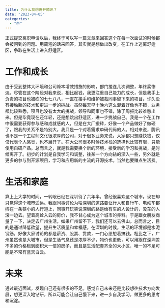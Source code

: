 ```yaml
---
title: 为什么我想离开腾讯？
date: "2023-04-05"
categories:
  - "杂"
---
```


正式提交离职申请以后，我终于可以写一篇文章来回答这个在每一次面试的时候都会被问到的问题。用简短的话来回答，其实就是想做出改变，在工作上逃离舒适区，争取在生活上进入舒适区。

# 工作和成长

由于受到整体大环境和公司降本增效措施的影响，部门接连几次调整，年终奖惨淡。尽管在这个阶段对我来说，相比起钱，我更注重自己能力的成长，但是我手上负责的项目也被砍的七七八八，一直在接手和维护被裁同事留下来的项目，许久没有接触新的技术和更进一步的挑战。虽然每天早十晚六这么混着好像也不错，业务都比较熟悉，项目也没有太大的挑战，领导和同事也不错，除了周报比较难憋出来。但是毕竟现在还年轻，还是想跳出舒适区，进一步挑战自己。我是一个在工作中很需要获得参与感和成就感的人，但是在大厂搬砖，好像一个产品做好了做砸了，跟我的关系不是特别大，我只是一个对着需求单码代码的人。相对来说，腾讯也不是一个工程师文化很浓厚的公司，对于很多业务来说，大家都只想赚快钱，仅仅代表个人感觉，也不展开了。在大公司很多时候技术栈的选择也比较有限，只能使用自研产品。总而言之，就是我需要换个新的环境，接受新的学习和挑战，是时候离开了。初步的计划是自我学习和调整，往某一个方向钻的深入一些，另外就是更多的参与到开源项目，学习和应用新的主流的开源技术。当然也要赚点生活费。

# 生活和家庭

算上上大学的时间，一转眼已经在深圳待了六年半，曾经很喜欢这个城市，现在却只觉得这个城市遥远。我跟同事讨论为啥深圳的道路要让行人和自行车、电动车都挤在一条狭小的人行道上，同事开玩笑说深圳的路是给有车的人设计的，没车的人滚一边去。望着高耸入云的房价，我不甘心成为这个城市的养料。于是跟女朋友商量了一下，决定去广州生活，如果广州留不下，我们还可以去佛山。总而言之，目的是通过降低欲望，提升生活质量和幸福感。在深圳的时候，生活的环境都是水泥钢筋，好像大家讨论的都是薪资、股票、贷款，一门心思想着搞钱。相比之下，广州虽然也是大城市，但是生活气息还是浓厚不少，物价也更低，可以用跟在深圳差不多的价格租到面积大一倍的房子，而且是生活配套齐全的大小区，唯一的不足可能是不常有蓝天白云。

# 未来

通过最近面试，发现自己还有很多的不足。感觉自己未来还是比较想往技术方向发展，想更深入地钻研，所以可能会让自己慢下来，进一步自我学习，做更多的思考和沉淀。
